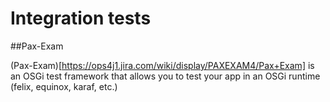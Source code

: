 Integration tests
=================

##Pax-Exam

(Pax-Exam)[https://ops4j1.jira.com/wiki/display/PAXEXAM4/Pax+Exam] is an OSGi test framework that allows you to test your app in an OSGi runtime (felix, equinox, karaf, etc.)
